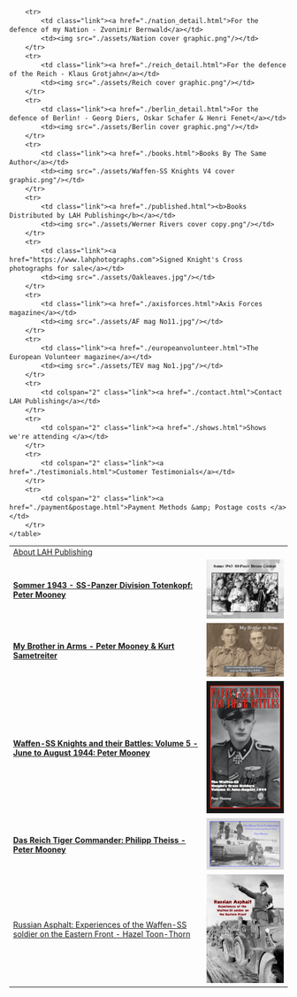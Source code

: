 <nav>
    <table id="frontNav">
        <tr>
            <td colspan="2" class="link"><a href="./about.html">About LAH Publishing</a></td>
        </tr>  
        <tr>
            <td class="link"><a href="./Sommer_1943.html"><b>Sommer 1943 - SS-Panzer Division Totenkopf: Peter Mooney</b></a></td>
            <td><img src="./assets/Sommer Book cover.png"/></td>
        </tr>
         <tr>
            <td class="link"><a href="./My_Brother_in_Arms_2019.html"><b>My Brother in Arms - Peter Mooney & Kurt Sametreiter</b></a></td>
            <td><img src="./assets/BIA 2019 cover graphic.png"/></td>
        </tr>
        <tr>
            <td class="link"><a href="./Waffen_SS_Knights_V5.html"><b>Waffen-SS Knights and their Battles: Volume 5 - June to August 1944: Peter Mooney</b></a></td>
            <td><img src="./assets/Waffen-SS Knights V5 cover small.png"/></td>
        </tr>
        <tr>
            <td class="link"><a href="./Das_Reich_Tiger_Commander.html"><b>Das Reich Tiger Commander: Philipp Theiss - Peter Mooney</b></a></td>
            <td><img src="./assets/Cover page.png"/></td>
        </tr>
        <tr>
            <td class="link"><a href="./Russian_Asphalt.html">Russian Asphalt: Experiences of the Waffen-SS soldier on the Eastern Front - Hazel Toon-Thorn</a></td>
            <td><img src="./assets/RA cover website.png"/></td>
        </tr>
        
       
        <tr>
            <td class="link"><a href="./nation_detail.html">For the defence of my Nation - Zvonimir Bernwald</a></td>
            <td><img src="./assets/Nation cover graphic.png"/></td>
        </tr>
        <tr>
            <td class="link"><a href="./reich_detail.html">For the defence of the Reich - Klaus Grotjahn</a></td>
            <td><img src="./assets/Reich cover graphic.png"/></td>
        </tr>
        <tr>
            <td class="link"><a href="./berlin_detail.html">For the defence of Berlin! - Georg Diers, Oskar Schafer & Henri Fenet</a></td>
            <td><img src="./assets/Berlin cover graphic.png"/></td>
        </tr>
        <tr>
            <td class="link"><a href="./books.html">Books By The Same Author</a></td>
            <td><img src="./assets/Waffen-SS Knights V4 cover graphic.png"/></td>
        </tr>
        <tr>
            <td class="link"><a href="./published.html"><b>Books Distributed by LAH Publishing</b></a></td>
            <td><img src="./assets/Werner Rivers cover copy.png"/></td>
        </tr>
        <tr>
            <td class="link"><a href="https://www.lahphotographs.com">Signed Knight's Cross photographs for sale</a></td>
            <td><img src="./assets/Oakleaves.jpg"/></td>
        </tr>
        <tr>
            <td class="link"><a href="./axisforces.html">Axis Forces magazine</a></td>
            <td><img src="./assets/AF mag No11.jpg"/></td>
        </tr>
        <tr>
            <td class="link"><a href="./europeanvolunteer.html">The European Volunteer magazine</a></td>
            <td><img src="./assets/TEV mag No1.jpg"/></td>
        </tr>
        <tr>
            <td colspan="2" class="link"><a href="./contact.html">Contact LAH Publishing</a></td>
        </tr>
        <tr>
            <td colspan="2" class="link"><a href="./shows.html">Shows we're attending </a></td>
        </tr>
        <tr>
            <td colspan="2" class="link"><a href="./testimonials.html">Customer Testimonials</a></td>
        </tr>
        <tr>
            <td colspan="2" class="link"><a href="./payment&postage.html">Payment Methods &amp; Postage costs </a></td>
        </tr>
    </table>
</nav>

